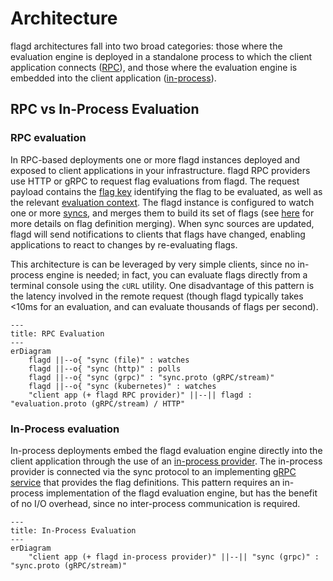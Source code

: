 # Architecture

flagd architectures fall into two broad categories: those where the evaluation engine is deployed in a standalone process to which the client application connects ([RPC](#rpc-evaluation)), and those where the evaluation engine is embedded into the client application ([in-process](#in-process-evaluation)).

## RPC vs In-Process Evaluation

### RPC evaluation

In RPC-based deployments one or more flagd instances deployed and exposed to client applications in your infrastructure.
flagd RPC providers use HTTP or gRPC to request flag evaluations from flagd.
The request payload contains the [flag key](https://openfeature.dev/specification/glossary#flag-key) identifying the flag to be evaluated, as well as the relevant [evaluation context](https://openfeature.dev/specification/glossary#evaluation-context).
The flagd instance is configured to watch one or more [syncs](./concepts/syncs.md), and merges them to build its set of flags (see [here](./concepts/syncs.md#merging) for more details on flag definition merging).
When sync sources are updated, flagd will send notifications to clients that flags have changed, enabling applications to react to changes by re-evaluating flags.

This architecture is can be leveraged by very simple clients, since no in-process engine is needed; in fact, you can evaluate flags directly from a terminal console using the `cURL` utility.
One disadvantage of this pattern is the latency involved in the remote request (though flagd typically takes  <10ms for an evaluation, and can evaluate thousands of flags per second).

```mermaid
---
title: RPC Evaluation
---
erDiagram
    flagd ||--o{ "sync (file)" : watches
    flagd ||--o{ "sync (http)" : polls
    flagd ||--o{ "sync (grpc)" : "sync.proto (gRPC/stream)"
    flagd ||--o{ "sync (kubernetes)" : watches
    "client app (+ flagd RPC provider)" ||--|| flagd : "evaluation.proto (gRPC/stream) / HTTP"
```

### In-Process evaluation

In-process deployments embed the flagd evaluation engine directly into the client application through the use of an [in-process provider](./installation.md#in-process).
The in-process provider is connected via the sync protocol to an implementing [gRPC service](./concepts/syncs.md#grpc-sync) that provides the flag definitions.
This pattern requires an in-process implementation of the flagd evaluation engine, but has the benefit of no I/O overhead, since no inter-process communication is required.

```mermaid
---
title: In-Process Evaluation
---
erDiagram
    "client app (+ flagd in-process provider)" ||--|| "sync (grpc)" : "sync.proto (gRPC/stream)"
```

<!-- TODO: add link to sync protocol reference entry -->
<!-- TODO: we might want a dedicated Kubernetes section here eventually to talk about the specifics of the K8s implementation -->